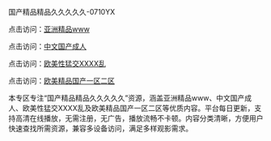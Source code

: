 国产精品精品久久久久久-0710YX

点击访问：<a href="https://heiliaoxwd5i8.pages.dev">亚洲精品www</a>

点击访问：<a href="https://heiliaowt0d7p.pages.dev">中文国产成人</a>

点击访问：<a href="https://heiliaoga6s9v.pages.dev">欧美性猛交XXXX乱</a>

点击访问：<a href="https://heiliaoow5kzm.pages.dev">欧美精品国产一区二区</a>

本专区专注“国产精品精品久久久久久”资源，涵盖亚洲精品www、中文国产成人、欧美性猛交XXXX乱及欧美精品国产一区二区等优质内容。平台每日更新，支持高清在线播放，无需注册，无广告，播放流畅不卡顿。内容分类清晰，方便用户快速查找所需资源，兼容多设备访问，满足多样观影需求。

<span style="display:none;">[Canonical link](https://github.com/bon20250710/so78 ）</span>
